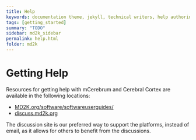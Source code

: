 ```yaml
---
title: Help
keywords: documentation theme, jekyll, technical writers, help authoring tools, hat replacements
tags: [getting_started]
summary: "TODO"
sidebar: md2k_sidebar
permalink: help.html
folder: md2k
---
```


# Getting Help
Resources for getting help with mCerebrum and Cerebral Cortex are available in the following locations:

* [MD2K.org/software/softwareuserguides/](https://md2k.org/software/softwareuserguides/)
* [discuss.md2k.org](https://discuss.md2k.org/)

The discussion site is our preferred way to support the platforms, instead of email, as it allows for others to benefit from the discussions.
